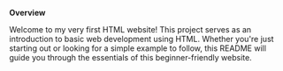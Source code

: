 **Overview**


Welcome to my very first HTML website! This project serves as an introduction to basic web development using HTML. Whether you're just starting out or looking for a simple example to follow, this README will guide you through the essentials of this beginner-friendly website.
